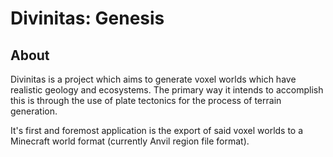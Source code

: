 Divinitas: Genesis
==================
About
-----
Divinitas is a project which aims to generate voxel worlds which have realistic geology and ecosystems. The primary way it intends to accomplish this is through the use of plate tectonics for the process of terrain generation.

It's first and foremost application is the export of said voxel worlds to a Minecraft world format (currently Anvil region file format). 
